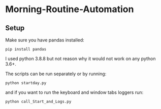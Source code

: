 # Morning-Routine-Automation

## Setup
Make sure you have pandas installed:

```pip install pandas```

I used python 3.8.8 but not reason why it would not work on any python 3.6+.

The scripts can be run separately or by running:

```python startday.py```

and if you want to run the keyboard and window tabs loggers run:

```python call_Start_and_Logs.py```







